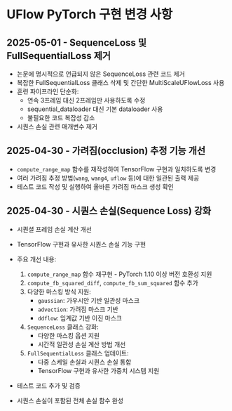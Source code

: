 # UFlow PyTorch 구현 변경 사항

## 2025-05-01 - SequenceLoss 및 FullSequentialLoss 제거
- 논문에 명시적으로 언급되지 않은 SequenceLoss 관련 코드 제거
- 복잡한 FullSequentialLoss 클래스 삭제 및 간단한 MultiScaleUFlowLoss 사용
- 훈련 파이프라인 단순화:
  - 연속 3프레임 대신 2프레임만 사용하도록 수정
  - sequential_dataloader 대신 기본 dataloader 사용
  - 불필요한 코드 복잡성 감소
- 시퀀스 손실 관련 매개변수 제거

## 2025-04-30 - 가려짐(occlusion) 추정 기능 개선
- `compute_range_map` 함수를 재작성하여 TensorFlow 구현과 일치하도록 변경
- 여러 가려짐 추정 방법(`wang`, `wang4`, `uflow` 등)에 대한 일관된 출력 제공
- 테스트 코드 작성 및 실행하여 올바른 가려짐 마스크 생성 확인

## 2025-04-30 - 시퀀스 손실(Sequence Loss) 강화
- 시퀀셜 프레임 손실 계산 개선
- TensorFlow 구현과 유사한 시퀀스 손실 기능 구현
- 주요 개선 내용:
  1. `compute_range_map` 함수 재구현 - PyTorch 1.10 이상 버전 호환성 지원
  2. `compute_fb_squared_diff`, `compute_fb_sum_squared` 함수 추가
  3. 다양한 마스킹 방식 지원:
     - `gaussian`: 가우시안 기반 일관성 마스크
     - `advection`: 가려짐 마스크 기반
     - `ddflow`: 임계값 기반 이진 마스크
  4. `SequenceLoss` 클래스 강화:
     - 다양한 마스킹 옵션 지원
     - 시간적 일관성 손실 계산 방법 개선
  5. `FullSequentialLoss` 클래스 업데이트:
     - 다중 스케일 손실과 시퀀스 손실 통합
     - TensorFlow 구현과 유사한 가중치 시스템 지원

- 테스트 코드 추가 및 검증
- 시퀀스 손실이 포함된 전체 손실 함수 완성 